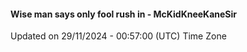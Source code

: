 #### Wise man says only fool rush in - McKidKneeKaneSir
Updated on 29/11/2024 - 00:57:00 (UTC) Time Zone
